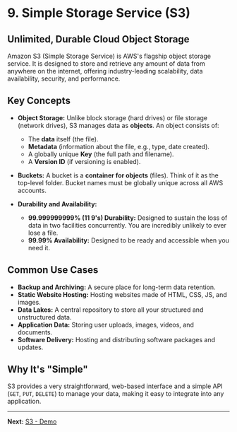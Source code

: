 # 9. Simple Storage Service (S3)

## Unlimited, Durable Cloud Object Storage

Amazon S3 (Simple Storage Service) is AWS's flagship object storage service. It is designed to store and retrieve any amount of data from anywhere on the internet, offering industry-leading scalability, data availability, security, and performance.

## Key Concepts

*   **Object Storage:** Unlike block storage (hard drives) or file storage (network drives), S3 manages data as **objects**. An object consists of:
    *   The **data** itself (the file).
    *   **Metadata** (information about the file, e.g., type, date created).
    *   A globally unique **Key** (the full path and filename).
    *   A **Version ID** (if versioning is enabled).

*   **Buckets:** A bucket is a **container for objects** (files). Think of it as the top-level folder. Bucket names must be globally unique across all AWS accounts.

*   **Durability and Availability:**
    *   **99.999999999% (11 9's) Durability:** Designed to sustain the loss of data in two facilities concurrently. You are incredibly unlikely to ever lose a file.
    *   **99.99% Availability:** Designed to be ready and accessible when you need it.

## Common Use Cases

-   **Backup and Archiving:** A secure place for long-term data retention.
-   **Static Website Hosting:** Hosting websites made of HTML, CSS, JS, and images.
-   **Data Lakes:** A central repository to store all your structured and unstructured data.
-   **Application Data:** Storing user uploads, images, videos, and documents.
-   **Software Delivery:** Hosting and distributing software packages and updates.

## Why It's "Simple"

S3 provides a very straightforward, web-based interface and a simple API (`GET`, `PUT`, `DELETE`) to manage your data, making it easy to integrate into any application.

---

**Next:** [S3 - Demo](./10-s3-demo.md)
